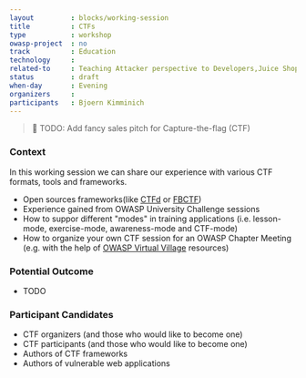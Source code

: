 ```yaml
---
layout         : blocks/working-session
title          : CTFs
type           : workshop
owasp-project  : no
track          : Education
technology     :
related-to     : Teaching Attacker perspective to Developers,Juice Shop
status         : draft
when-day       : Evening
organizers     :
participants   : Bjoern Kimminich
---
```


> :triangular_flag_on_post: TODO: Add fancy sales pitch for
> Capture-the-flag (CTF)

### Context

In this working session we can share our experience with various CTF
formats, tools and frameworks.

- Open sources frameworks(like [CTFd](https://ctfd.io) or
  [FBCTF](https://github.com/facebook/fbctf))
- Experience gained from OWASP University Challenge sessions
- How to suppor different "modes" in training applications (i.e.
  lesson-mode, exercise-mode, awareness-mode and CTF-mode)
- How to organize your own CTF session for an OWASP Chapter Meeting
  (e.g. with the help of
  [OWASP Virtual Village](https://www.owasp.org/index.php/OWASP_Virtual_Village_Project)
  resources)

### Potential Outcome

- TODO

### Participant Candidates

* CTF organizers (and those who would like to become one)
* CTF participants (and those who would like to become one)
* Authors of CTF frameworks
* Authors of vulnerable web applications

